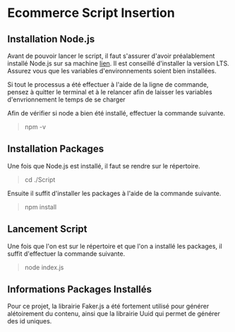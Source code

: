 # Ecommerce Script Insertion

## Installation Node.js

Avant de pouvoir lancer le script, il faut s'assurer d'avoir préalablement installé Node.js sur sa machine [lien](https://nodejs.org/en/). Il est conseillé d'installer la version LTS. Assurez vous que les variables d'environnements soient bien installées.

Si tout le processus a été effectuer à l'aide de la ligne de commande, pensez à quitter le terminal et à le relancer afin de laisser les variables d'envrionnement le temps de se charger

Afin de vérifier si node a bien été installé, effectuer la commande suivante.

> npm -v

## Installation Packages

Une fois que Node.js est installé, il faut se rendre sur le répertoire.

> cd ./Script

Ensuite il suffit d'installer les packages à l'aide de la commande suivante.

> npm install

## Lancement Script

Une fois que l'on est sur le répertoire et que l'on a installé les packages, il suffit d'effectuer la commande suivante.

> node index.js

## Informations Packages Installés

Pour ce projet, la librairie Faker.js a été fortement utilisé pour générer alétoirement du contenu, ainsi que la librairie Uuid qui permet de générer des id uniques.
